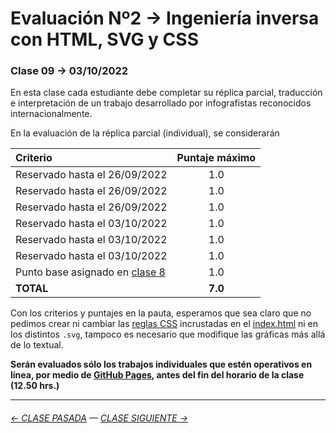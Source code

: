 # Evaluación Nº2 → Ingeniería inversa con HTML, SVG y CSS

### Clase 09 → 03/10/2022

En esta clase cada estudiante debe completar su réplica parcial, traducción e interpretación de un trabajo desarrollado por infografistas reconocidos internacionalmente.

En la evaluación de la réplica parcial (individual), se considerarán

| Criterio             | Puntaje máximo |
|:---------------------|:--------------:|
| Reservado hasta el 26/09/2022 | 1.0 |
| Reservado hasta el 26/09/2022 | 1.0 |
| Reservado hasta el 26/09/2022 | 1.0 |
| Reservado hasta el 03/10/2022 | 1.0 |
| Reservado hasta el 03/10/2022 | 1.0 |
| Reservado hasta el 03/10/2022 | 1.0 |
| Punto base asignado en [clase 8](https://github.com/profesorfaco/dno075-2022-2/tree/main/clase-08) | 1.0 |
| **TOTAL** | **7.0** |

Con los criterios y puntajes en la pauta, esperamos que sea claro que no pedimos crear ni cambiar las [reglas CSS](https://developer.mozilla.org/en-US/docs/Learn/Getting_started_with_the_web/CSS_basics#anatomy_of_a_css_ruleset) incrustadas en el [index.html](https://github.com/profesorfaco/dno075-2022-2/blob/main/clase-09/index.html) ni en los distintos `.svg`, tampoco es necesario que modifique las gráficas más allá de lo textual.

**Serán evaluados sólo los trabajos individuales que estén operativos en línea, por medio de [GitHub Pages](https://docs.github.com/es/pages/getting-started-with-github-pages/configuring-a-publishing-source-for-your-github-pages-site), antes del fin del horario de la clase (12.50 hrs.)** 

- - - - - - - - - - - - -

###### [← CLASE PASADA](https://github.com/profesorfaco/dno075-2022-2/tree/main/clase-08) — [CLASE SIGUIENTE →](https://github.com/profesorfaco/dno075-2022-2/tree/main/clase-11) 

